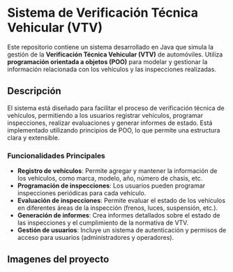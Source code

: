 # Sistema de Verificación Técnica Vehicular (VTV)

Este repositorio contiene un sistema desarrollado en Java que simula la gestión de la **Verificación Técnica Vehicular (VTV)** de automóviles. Utiliza **programación orientada a objetos (POO)** para modelar y gestionar la información relacionada con los vehículos y las inspecciones realizadas.

## Descripción

El sistema está diseñado para facilitar el proceso de verificación técnica de vehículos, permitiendo a los usuarios registrar vehículos, programar inspecciones, realizar evaluaciones y generar informes de estado. Está implementado utilizando principios de POO, lo que permite una estructura clara y extensible.

### Funcionalidades Principales

- **Registro de vehículos**: Permite agregar y mantener la información de los vehículos, como marca, modelo, año, número de chasis, etc.
- **Programación de inspecciones**: Los usuarios pueden programar inspecciones periódicas para cada vehículo.
- **Evaluación de inspecciones**: Permite evaluar el estado de los vehículos en diferentes áreas de la inspección (frenos, luces, suspensión, etc.).
- **Generación de informes**: Crea informes detallados sobre el estado de las inspecciones y el cumplimiento de la normativa de VTV.
- **Gestión de usuarios**: Incluye un sistema de autenticación y permisos de acceso para usuarios (administradores y operadores).

## Imagenes del proyecto

